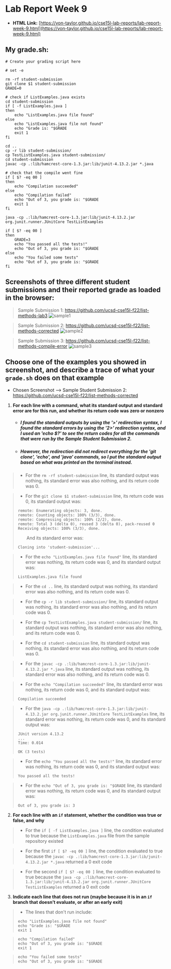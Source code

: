 # Lab Report Week 9
- **HTML Link:** [https://von-taylor.github.io/cse15l-lab-reports/lab-report-week-9.html](https://von-taylor.github.io/cse15l-lab-reports/lab-report-week-9.html)

## **My grade.sh:**
```
# Create your grading script here

# set -e

rm -rf student-submission
git clone $1 student-submission
GRADE=0

# check if ListExamples.java exists
cd student-submission
if [ -f ListExamples.java ]
then
    echo "ListExamples.java file found"
else
    echo "ListExamples.java file not found"
    echo "Grade is: "$GRADE
    exit 1
fi

cd ..
cp -r lib student-submission/
cp TestListExamples.java student-submission/
cd student-submission
javac -cp .:lib/hamcrest-core-1.3.jar:lib/junit-4.13.2.jar *.java

# check that the compile went fine
if [ $? -eq 00 ]
then
    echo "Compilation succeeded"
else
    echo "Compilation failed"
    echo "Out of 3, you grade is: "$GRADE
    exit 1
fi

java -cp .:lib/hamcrest-core-1.3.jar:lib/junit-4.13.2.jar org.junit.runner.JUnitCore TestListExamples

if [ $? -eq 00 ]
then
    GRADE=3
    echo "You passed all the tests!"
    echo "Out of 3, you grade is: "$GRADE
else
    echo "You failed some tests"
    echo "Out of 3, you grade is: "$GRADE
fi
```

## **Screenshots of **three** different student submissions and their reported grade as loaded in the browser:**
> Sample Submission 1: https://github.com/ucsd-cse15l-f22/list-methods-lab3
> ![sample1](Week-9-Lab-Reports-Pics/sample1.jpg)

> Sample Submission 2: https://github.com/ucsd-cse15l-f22/list-methods-corrected
> ![sample2](Week-9-Lab-Reports-Pics/sample2.jpg)

> Sample Submission 3: https://github.com/ucsd-cse15l-f22/list-methods-compile-error
> ![sample3](Week-9-Lab-Reports-Pics/sample3.jpg)


## **Choose one of the examples you showed in screenshot, and describe a trace of what your `grade.sh` does on that example**
- Chosen Screenshot --> Sample Student Submission 2: https://github.com/ucsd-cse15l-f22/list-methods-corrected

1. **For each line with a command, what its standard output and standard error are for this run, and whether its return code was zero or nonzero**
    - ##### I found the standard outputs by using the '>' redirection syntax, I found the standard errors by using the '2>' redirection syntax, and I used an 'echo $?' to see the return codes for all the commands that were run by the Sample Student Submission 2.
    - ##### However, the redirection did not redirect everything for the 'git clone', 'echo', and 'java' commands, so I put the standard output based on what was printed on the terminal instead.
> - For the `rm -rf student-submission` line, its standard output was nothing, its standard error was also nothing, and its return code was 0.

> - For the `git clone $1 student-submission` line, its return code was 0, its standard output was: 
> ```
> remote: Enumerating objects: 3, done.
> remote: Counting objects: 100% (3/3), done.
> remote: Compressing objects: 100% (2/2), done.
> remote: Total 3 (delta 0), reused 3 (delta 0), pack-reused 0
> Receiving objects: 100% (3/3), done.
> ```
> &ensp;&thinsp; &ensp;&thinsp; And its standard error was:
> ```
> Cloning into 'student-submission'...
>  ```

> - For the `echo "ListExamples.java file found"` line, its standard error was nothing, its return code was 0, and its standard output was:
> ```
> ListExamples.java file found
> ```

> - For the `cd ..` line, its standard output was nothing, its standard error was also nothing, and its return code was 0.

> - For the `cp -r lib student-submission/` line, its standard output was nothing, its standard error was also nothing, and its return code was 0.

> - For the `cp TestListExamples.java student-submission/` line, its standard output was nothing, its standard error was also nothing, and its return code was 0.

> - For the `cd student-submission` line, its standard output was nothing, its standard error was also nothing, and its return code was 0.

> - For the `javac -cp .:lib/hamcrest-core-1.3.jar:lib/junit-4.13.2.jar *.java` line, its standard output was nothing, its standard error was also nothing, and its return code was 0.

> - For the `echo "Compilation succeeded"` line, its standard error was nothing, its return code was 0, and its standard output was:
> ```
> Compilation succeeded
> ```

> - For the `java -cp .:lib/hamcrest-core-1.3.jar:lib/junit-4.13.2.jar org.junit.runner.JUnitCore TestListExamples` line, its standard error was nothing, its return code was 0, and its standard output was:
> ```
> JUnit version 4.13.2
> ...
> Time: 0.014
> 
> OK (3 tests)
> ```

> - For the `echo "You passed all the tests!"` line, its standard error was nothing, its return code was 0, and its standard output was:
> ```
> You passed all the tests!
> ```

> - For the `echo "Out of 3, you grade is: "$GRADE` line, its standard error was nothing, its return code was 0, and its standard output was:
> ```
> Out of 3, you grade is: 3
> ```

2. **For each line with an `if` statement, whether the condition was true or false, and why**
> - For the `if [ -f ListExamples.java ]` line, the condition evaluated to true because the `ListExamples.java` file from the sample repository existed

> - For the first `if [ $? -eq 00 ]` line, the condition evaluated to true because the `javac -cp .:lib/hamcrest-core-1.3.jar:lib/junit-4.13.2.jar *.java` returned a 0 exit code

> - For the second `if [ $? -eq 00 ]` line, the condition evaluated to true because the `java -cp .:lib/hamcrest-core-1.3.jar:lib/junit-4.13.2.jar org.junit.runner.JUnitCore TestListExamples` returned a 0 exit code

3. **Indicate each line that does not run (maybe because it is in an `if` branch that doesn’t evaluate, or after an early exit)**
> - The lines that don't run include:
> ```
> echo "ListExamples.java file not found"
> echo "Grade is: "$GRADE
> exit 1
> ```

> ```
> echo "Compilation failed"
> echo "Out of 3, you grade is: "$GRADE
> exit 1
> ```

> ```
> echo "You failed some tests"
> echo "Out of 3, you grade is: "$GRADE
> ```
